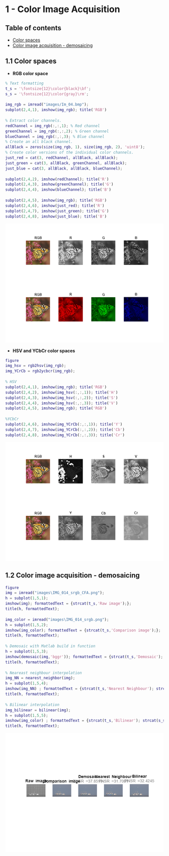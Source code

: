 # 1 - Color Image Acquisition
## Table of contents
- [Color spaces](#1.1Colorspaces)
- [Color image acquisition - demosaicing](#1.2Demosaicing)

## 1.1 Color spaces <a name="1.1Colorspaces"></a>

   -  **RGB color space** 

```Matlab
% Text formatting
t_s = '\fontsize{12}\color{black}\bf'; 
s_s = '\fontsize{12}\color{gray}\rm'; 

img_rgb = imread("images/Im_04.bmp");
subplot(2,4,1), imshow(img_rgb); title('RGB')

% Extract color channels.
redChannel = img_rgb(:,:,1); % Red channel
greenChannel = img_rgb(:,:,2); % Green channel
blueChannel = img_rgb(:,:,3); % Blue channel
% Create an all black channel.
allBlack = zeros(size(img_rgb, 1), size(img_rgb, 2), 'uint8');
% Create color versions of the individual color channels.
just_red = cat(3, redChannel, allBlack, allBlack);
just_green = cat(3, allBlack, greenChannel, allBlack);
just_blue = cat(3, allBlack, allBlack, blueChannel);

subplot(2,4,2), imshow(redChannel); title('R')
subplot(2,4,3), imshow(greenChannel); title('G')
subplot(2,4,4), imshow(blueChannel); title('B')

subplot(2,4,5), imshow(img_rgb); title('RGB')
subplot(2,4,6), imshow(just_red); title('R')
subplot(2,4,7), imshow(just_green); title('G')
subplot(2,4,8), imshow(just_blue); title('B')
```

![figure_0.png](README_images/figure_0.png)

   -  **HSV and YCbCr color spaces** 

```Matlab
figure
img_hsv = rgb2hsv(img_rgb);
img_YCrCb = rgb2ycbcr(img_rgb);

% HSV
subplot(2,4,1), imshow(img_rgb); title('RGB')
subplot(2,4,2), imshow(img_hsv(:,:,1)); title('H')
subplot(2,4,3), imshow(img_hsv(:,:,2)); title('S')
subplot(2,4,4), imshow(img_hsv(:,:,3)); title('V')
subplot(2,4,5), imshow(img_rgb); title('RGB')

%YCbCr
subplot(2,4,6), imshow(img_YCrCb(:,:,1)); title('Y')
subplot(2,4,7), imshow(img_YCrCb(:,:,2)); title('Cb')
subplot(2,4,8), imshow(img_YCrCb(:,:,3)); title('Cr')
```

![figure_1.png](README_images/figure_1.png)

## 1.2 Color image acquisition - demosaicing <a name="1.2Demosaicing"></a>

```Matlab
figure
img = imread("images\IMG_014_srgb_CFA.png");
h = subplot(1,5,1);
imshow(img); formattedText = {strcat(t_s,'Raw image');}; 
title(h, formattedText); 

img_color = imread("images\IMG_014_srgb.png"); 
h = subplot(1,5,2);
imshow(img_color); formattedText = {strcat(t_s,'Comparison image');}; 
title(h, formattedText); 

% Demosaic with Matlab build in function
h = subplot(1,5,3);
imshow(demosaic(img,'bggr')); formattedText = {strcat(t_s,'Demosaic'); strcat(s_s,'PNSR = ',string(psnr(img_color,demosaic(img,'bggr'))))};
title(h, formattedText); 

% Neareast neighbour interpolation
img_NN = nearest_neighbor(img); 
h = subplot(1,5,4);
imshow(img_NN) ; formattedText = {strcat(t_s,'Nearest Neighbour'); strcat(s_s,'PNSR = ',string(psnr(img_color,img_NN)))};
title(h, formattedText); 

% Bilinear interpolation
img_bilinear = bilinear(img); 
h = subplot(1,5,5);
imshow(img_color) ; formattedText = {strcat(t_s,'Bilinear'); strcat(s_s,'PNSR = ',string(psnr(img_color,img_bilinear)))};
title(h, formattedText); 
```

![figure_2.png](README_images/figure_2.png)


